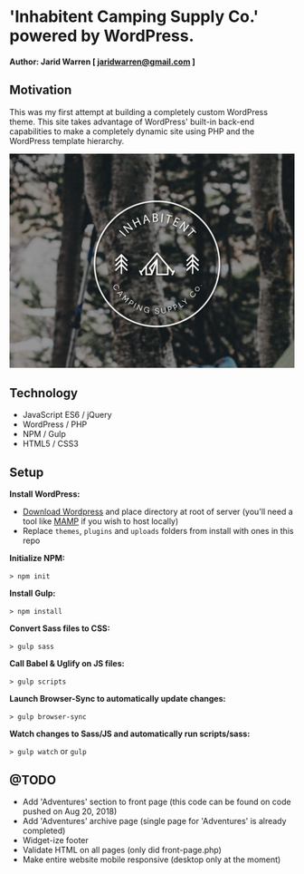 # 'Inhabitent Camping Supply Co.' powered by WordPress.

#### Author: Jarid Warren [ <jaridwarren@gmail.com> ]

## Motivation

This was my first attempt at building a completely custom WordPress theme. This site takes advantage of WordPress' built-in back-end capabilities to make a completely dynamic site using PHP and the WordPress template hierarchy.

![alt-text](/themes/inhabitent-theme/screenshot.png 'Inhabitent Theme Preview')

## Technology

- JavaScript ES6 / jQuery
- WordPress / PHP
- NPM / Gulp
- HTML5 / CSS3

## Setup

**Install WordPress:**

- [Download Wordpress](https://wordpress.org/latest.zip) and place directory at root of server (you'll need a tool like [MAMP](https://www.mamp.info/en/) if you wish to host locally)
- Replace `themes`, `plugins` and `uploads` folders from install with ones in this repo

**Initialize NPM:**

`> npm init`

**Install Gulp:**

`> npm install`

**Convert Sass files to CSS:**

`> gulp sass`

**Call Babel & Uglify on JS files:**

`> gulp scripts`

**Launch Browser-Sync to automatically update changes:**

`> gulp browser-sync`

**Watch changes to Sass/JS and automatically run scripts/sass:**

`> gulp watch` or `gulp`

## @TODO

- Add 'Adventures' section to front page (this code can be found on code pushed on Aug 20, 2018)
- Add 'Adventures' archive page (single page for 'Adventures' is already completed)
- Widget-ize footer
- Validate HTML on all pages (only did front-page.php)
- Make entire website mobile responsive (desktop only at the moment)
